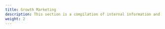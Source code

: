 ```yaml
---
title: Growth Marketing
description: This section is a compilation of internal information and trainings regarding growth marketing and experimentation as concepts
weight: 2
---
```



